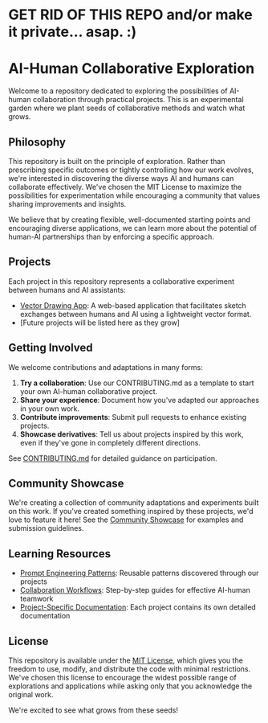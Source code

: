 # GET RID OF THIS REPO and/or make it private... asap. :)


# AI-Human Collaborative Exploration

Welcome to a repository dedicated to exploring the possibilities of AI-human collaboration through practical projects. This is an experimental garden where we plant seeds of collaborative methods and watch what grows.

## Philosophy

This repository is built on the principle of exploration. Rather than prescribing specific outcomes or tightly controlling how our work evolves, we're interested in discovering the diverse ways AI and humans can collaborate effectively. We've chosen the MIT License to maximize the possibilities for experimentation while encouraging a community that values sharing improvements and insights.

We believe that by creating flexible, well-documented starting points and encouraging diverse applications, we can learn more about the potential of human-AI partnerships than by enforcing a specific approach.

## Projects

Each project in this repository represents a collaborative experiment between humans and AI assistants:

- [Vector Drawing App](./projects/vector-drawing-app/): A web-based application that facilitates sketch exchanges between humans and AI using a lightweight vector format.
- [Future projects will be listed here as they grow]

## Getting Involved

We welcome contributions and adaptations in many forms:

1. **Try a collaboration**: Use our CONTRIBUTING.md as a template to start your own AI-human collaborative project.
2. **Share your experience**: Document how you've adapted our approaches in your own work.
3. **Contribute improvements**: Submit pull requests to enhance existing projects.
4. **Showcase derivatives**: Tell us about projects inspired by this work, even if they've gone in completely different directions.

See [CONTRIBUTING.md](./CONTRIBUTING.md) for detailed guidance on participation.

## Community Showcase

We're creating a collection of community adaptations and experiments built on this work. If you've created something inspired by these projects, we'd love to feature it here! See the [Community Showcase](./docs/community/showcase.md) for examples and submission guidelines.

## Learning Resources

- [Prompt Engineering Patterns](./docs/prompt-engineering/patterns.md): Reusable patterns discovered through our projects
- [Collaboration Workflows](./docs/tutorials/collaboration-workflows.md): Step-by-step guides for effective AI-human teamwork
- [Project-Specific Documentation](./projects/): Each project contains its own detailed documentation

## License

This repository is available under the [MIT License](./LICENSE), which gives you the freedom to use, modify, and distribute the code with minimal restrictions. We've chosen this license to encourage the widest possible range of explorations and applications while asking only that you acknowledge the original work.

We're excited to see what grows from these seeds!

